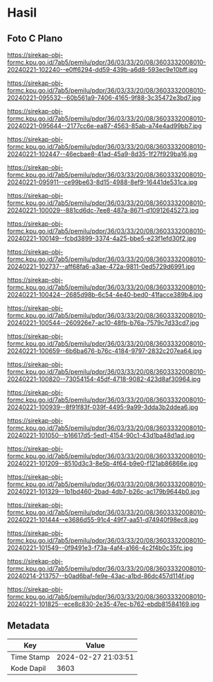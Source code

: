 # Hasil

## Foto C Plano

https://sirekap-obj-formc.kpu.go.id/7ab5/pemilu/pdpr/36/03/33/20/08/3603332008010-20240221-102240--e0ff6294-dd59-439b-a6d8-593ec9e10bff.jpg

https://sirekap-obj-formc.kpu.go.id/7ab5/pemilu/pdpr/36/03/33/20/08/3603332008010-20240221-095532--60b561a9-7406-4165-9f88-3c35472e3bd7.jpg

https://sirekap-obj-formc.kpu.go.id/7ab5/pemilu/pdpr/36/03/33/20/08/3603332008010-20240221-095644--2177cc6e-ea87-4563-85ab-a74e4ad99bb7.jpg

https://sirekap-obj-formc.kpu.go.id/7ab5/pemilu/pdpr/36/03/33/20/08/3603332008010-20240221-102447--46ecbae8-41ad-45a9-8d35-1f27f929ba16.jpg

https://sirekap-obj-formc.kpu.go.id/7ab5/pemilu/pdpr/36/03/33/20/08/3603332008010-20240221-095911--ce99be63-8d15-4988-8ef9-16441de531ca.jpg

https://sirekap-obj-formc.kpu.go.id/7ab5/pemilu/pdpr/36/03/33/20/08/3603332008010-20240221-100029--881cd6dc-7ee8-487a-8671-d10912645273.jpg

https://sirekap-obj-formc.kpu.go.id/7ab5/pemilu/pdpr/36/03/33/20/08/3603332008010-20240221-100149--fcbd3899-3374-4a25-bbe5-e23f1efd30f2.jpg

https://sirekap-obj-formc.kpu.go.id/7ab5/pemilu/pdpr/36/03/33/20/08/3603332008010-20240221-102737--aff68fa6-a3ae-472a-9811-0ed5729d6991.jpg

https://sirekap-obj-formc.kpu.go.id/7ab5/pemilu/pdpr/36/03/33/20/08/3603332008010-20240221-100424--2685d98b-6c54-4e40-bed0-41facce389b4.jpg

https://sirekap-obj-formc.kpu.go.id/7ab5/pemilu/pdpr/36/03/33/20/08/3603332008010-20240221-100544--260926e7-ac10-48fb-b76a-7579c7d33cd7.jpg

https://sirekap-obj-formc.kpu.go.id/7ab5/pemilu/pdpr/36/03/33/20/08/3603332008010-20240221-100659--6b6ba676-b76c-4184-9797-2832c207ea64.jpg

https://sirekap-obj-formc.kpu.go.id/7ab5/pemilu/pdpr/36/03/33/20/08/3603332008010-20240221-100820--73054154-45df-4718-9082-423d8af30964.jpg

https://sirekap-obj-formc.kpu.go.id/7ab5/pemilu/pdpr/36/03/33/20/08/3603332008010-20240221-100939--8f91f83f-039f-4495-9a99-3dda3b2ddea6.jpg

https://sirekap-obj-formc.kpu.go.id/7ab5/pemilu/pdpr/36/03/33/20/08/3603332008010-20240221-101050--b16617d5-5ed1-4154-90c1-43d1ba48d1ad.jpg

https://sirekap-obj-formc.kpu.go.id/7ab5/pemilu/pdpr/36/03/33/20/08/3603332008010-20240221-101209--8510d3c3-8e5b-4f64-b9e0-f121ab86866e.jpg

https://sirekap-obj-formc.kpu.go.id/7ab5/pemilu/pdpr/36/03/33/20/08/3603332008010-20240221-101329--1b1bd460-2bad-4db7-b26c-ac179b9644b0.jpg

https://sirekap-obj-formc.kpu.go.id/7ab5/pemilu/pdpr/36/03/33/20/08/3603332008010-20240221-101444--e3686d55-91c4-49f7-aa51-d74940f98ec8.jpg

https://sirekap-obj-formc.kpu.go.id/7ab5/pemilu/pdpr/36/03/33/20/08/3603332008010-20240221-101549--0f9491e3-f73a-4af4-a166-4c2f4b0c35fc.jpg

https://sirekap-obj-formc.kpu.go.id/7ab5/pemilu/pdpr/36/03/33/20/08/3603332008010-20240214-213757--b0ad6baf-fe9e-43ac-a1bd-86dc457d114f.jpg

https://sirekap-obj-formc.kpu.go.id/7ab5/pemilu/pdpr/36/03/33/20/08/3603332008010-20240221-101825--ece8c830-2e35-47ec-b762-ebdb81584169.jpg


## Metadata

| Key        | Value               |
| ---------- | ------------------- |
| Time Stamp | 2024-02-27 21:03:51 |
| Kode Dapil | 3603                |



